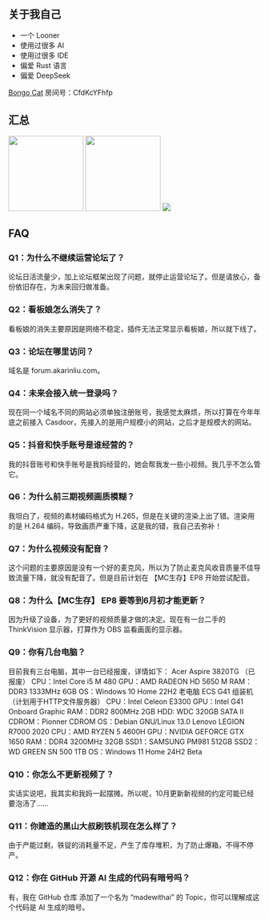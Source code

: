 ## 关于我自己

- 一个 Looner
- 使用过很多 AI
- 使用过很多 IDE
- 偏爱 Rust 语言
- 偏爱 DeepSeek

[Bongo Cat](https://store.steampowered.com/app/3419430/Bongo_Cat/) 房间号：CfdKcYFhfp

## 汇总
<div>
    <img height="150px" src="https://github-readme-stats.vercel.app/api?username=AkarinLiu&hide_title=true&hide_border=true&show_icons=true&include_all_commits=true&line_height=21&bg_color=0,EC6C6C,FFD479,FFFC79,73FA79&theme=graywhite&locale=cn" />
    <img height="150px" src="https://github-readme-stats.vercel.app/api/top-langs/?username=AkarinLiu&hide_title=true&hide_border=true&layout=compact&bg_color=0,73FA79,73FDFF,D783FF&theme=graywhite&locale=cn" />
    <img src="https://streak-stats.demolab.com/?user=AkarinLiu&locale=zh-cn&theme=dark&date_format=Y.n.j" />
</div>

## FAQ
### Q1：为什么不继续运营论坛了？
论坛日活流量少，加上论坛框架出现了问题，就停止运营论坛了。但是请放心，备份依旧存在，为未来回归做准备。

### Q2：看板娘怎么消失了？
看板娘的消失主要原因是网络不稳定，插件无法正常显示看板娘，所以就下线了。

### Q3：论坛在哪里访问？
域名是 forum.akarinliu.com。
### Q4：未来会接入统一登录吗？
现在同一个域名不同的网站必须单独注册账号，我感觉太麻烦，所以打算在今年年底之前接入 Casdoor，先接入的是用户规模小的网站，之后才是规模大的网站。

### Q5：抖音和快手账号是谁经营的？
我的抖音账号和快手账号是我妈经营的，她会帮我发一些小视频。我几乎不怎么管它。

### Q6：为什么前三期视频画质模糊？
我坦白了，视频的素材编码格式为 H.265，但是在关键的渲染上出了错。渲染用的是 H.264 编码，导致画质严重下降，这是我的错，我自己去弥补！

### Q7：为什么视频没有配音？
这个问题的主要原因是没有一个好的麦克风，所以为了防止麦克风收音质量不佳导致流量下降，就没有配音了。但是目前计划在 【MC生存】EP8 开始尝试配音。

### Q8：为什么【MC生存】 EP8 要等到6月初才能更新？
因为升级了设备，为了更好的视频质量才做的决定。现在有一台二手的 ThinkVision 显示器，打算作为 OBS 监看画面的显示器。

### Q9：你有几台电脑？
目前我有三台电脑，其中一台已经报废，详情如下：
    Acer Aspire 3820TG （已报废）
        CPU：Intel Core i5 M 480
        GPU：AMD RADEON HD 5650 M
        RAM：DDR3 1333MHz 6GB
        OS：Windows 10 Home 22H2
    老电脑 ECS G41 组装机（计划用于HTTP文件服务器）
        CPU：Intel Celeon E3300
        GPU：Intel G41 Onboard Graphic
        RAM：DDR2 800MHz 2GB
        HDD: WDC 320GB SATA II
        CDROM：Pionner CDROM
        OS：Debian GNU/Linux 13.0
    Lenovo LEGION R7000 2020
        CPU：AMD RYZEN 5 4600H
        GPU：NVIDIA GEFORCE GTX 1650
        RAM：DDR4 3200MHz 32GB
        SSD1：SAMSUNG PM981 512GB
        SSD2：WD GREEN SN 500 1TB
        OS：Windows 11 Home 24H2 Beta

### Q10：你怎么不更新视频了？
实话实说吧，我其实和我妈一起摆摊。所以呢，10月更新新视频的约定可能已经要泡汤了……

### Q11：你建造的黑山大叔刷铁机现在怎么样了？
由于产能过剩，铁锭的消耗量不足，产生了库存堆积，为了防止爆箱，不得不停产。

### Q12：你在 GitHub 开源 AI 生成的代码有暗号吗？
有，我在 GitHub 仓库 添加了一个名为 “madewithai” 的 Topic，你可以理解成这个代码是 AI 生成的暗号。
